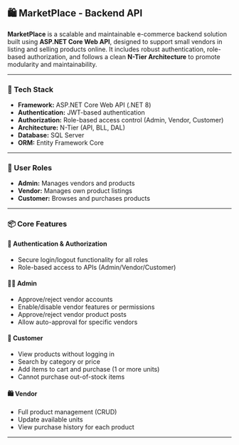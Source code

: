 ## 🛍️ MarketPlace - Backend API

**MarketPlace** is a scalable and maintainable e-commerce backend solution built using **ASP.NET Core Web API**, designed to support small vendors in listing and selling products online. It includes robust authentication, role-based authorization, and follows a clean **N-Tier Architecture** to promote modularity and maintainability.

---

### 🔧 Tech Stack

- **Framework:** ASP.NET Core Web API (.NET 8)
- **Authentication:** JWT-based authentication 
- **Authorization:** Role-based access control (Admin, Vendor, Customer)   
- **Architecture:** N-Tier (API, BLL, DAL) 
- **Database:** SQL Server 
- **ORM:** Entity Framework Core

---

### 👥 User Roles

- **Admin:** Manages vendors and products
- **Vendor:** Manages own product listings
- **Customer:** Browses and purchases products

---

### 📦 Core Features

#### 🔐 Authentication & Authorization

- Secure login/logout functionality for all roles
- Role-based access to APIs (Admin/Vendor/Customer) 

#### 🧑‍💼 Admin
- Approve/reject vendor accounts 
- Enable/disable vendor features or permissions
- Approve/reject vendor product posts
- Allow auto-approval for specific vendors
    
#### 🛒 Customer
- View products without logging in  
- Search by category or price  
- Add items to cart and purchase (1 or more units)  
- Cannot purchase out-of-stock items
    
#### 🛍️ Vendor
- Full product management (CRUD) 
- Update available units
- View purchase history for each product

---
